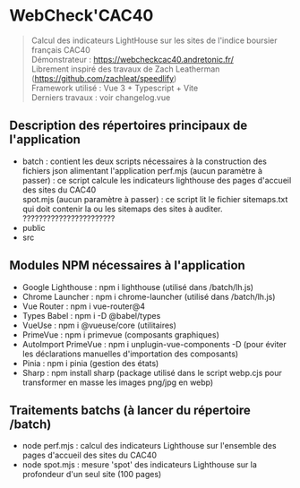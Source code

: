 # WebCheck'CAC40

> Calcul des indicateurs LightHouse sur les sites de l'indice boursier français CAC40<br>
> Démonstrateur : https://webcheckcac40.andretonic.fr/<br>
> Librement inspiré des travaux de Zach Leatherman (https://github.com/zachleat/speedlify)<br>
> Framework utilisé : Vue 3 + Typescript + Vite<br>
> Derniers travaux : voir changelog.vue<br>


## Description des répertoires principaux de l'application

- batch : contient les deux scripts nécessaires à la construction des fichiers json alimentant l'application
    perf.mjs (aucun paramètre à passer) : ce script calcule les indicateurs lighthouse des pages d'accueil des sites du CAC40 <br>
    spot.mjs (aucun paramètre à passer) : ce script lit le fichier sitemaps.txt qui doit contenir la ou les sitemaps des sites à auditer. ???????????????????????
- public
- src


## Modules NPM nécessaires à l'application

- Google Lighthouse : npm i lighthouse (utilisé dans /batch/lh.js)
- Chrome Launcher : npm i chrome-launcher (utilisé dans /batch/lh.js)
- Vue Router : npm i vue-router@4
- Types Babel : npm i -D @babel/types
- VueUse : npm i @vueuse/core (utilitaires)
- PrimeVue : npm i primevue (composants graphiques)
- AutoImport PrimeVue : npm i unplugin-vue-components -D (pour éviter les déclarations manuelles d'importation des composants)
- Pinia : npm i pinia (gestion des états)
- Sharp : npm install sharp (package utilisé dans le script webp.cjs pour transformer en masse les images png/jpg en webp)


## Traitements batchs (à lancer du répertoire /batch)

- node perf.mjs : calcul des indicateurs Lighthouse sur l'ensemble des pages d'accueil des sites du CAC40 
- node spot.mjs : mesure 'spot' des indicateurs Lighthouse sur la profondeur d'un seul site (100 pages)
